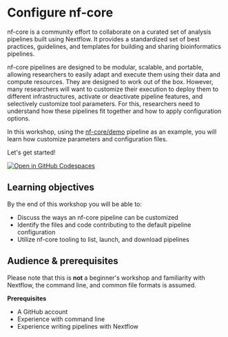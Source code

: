 # Configure nf-core

nf-core is a community effort to collaborate on a curated set of analysis pipelines built using Nextflow. It provides a standardized set of best practices, guidelines, and templates for building and sharing bioinformatics pipelines.

nf-core pipelines are designed to be modular, scalable, and portable, allowing researchers to easily adapt and execute them using their data and compute resources. They are designed to work out of the box. However, many researchers will want to customize their execution to deploy them to different infrastructures, activate or deactivate pipeline features, and selectively customize tool parameters. For this, researchers need to understand how these pipelines fit together and how to apply configuration options.

In this workshop, using the [nf-core/demo](https://github.com/nf-core/demo) pipeline as an example, you will learn how customize parameters and configuration files.

Let's get started!

[![Open in GitHub Codespaces](https://github.com/codespaces/badge.svg)](https://codespaces.new/nextflow-io/training?quickstart=1&ref=master)

## Learning objectives

By the end of this workshop you will be able to:

- Discuss the ways an nf-core pipeline can be customized
- Identify the files and code contributing to the default pipeline configuration
- Utilize nf-core tooling to list, launch, and download pipelines

## Audience & prerequisites

Please note that this is **not** a beginner's workshop and familiarity with Nextflow, the command line, and common file formats is assumed.

**Prerequisites**

- A GitHub account
- Experience with command line
- Experience writing pipelines with Nextflow

